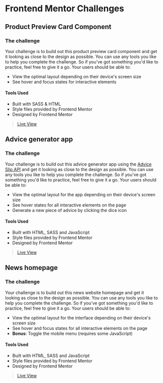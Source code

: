 # Frontend Mentor Challenges

## Product Preview Card Component
### The challenge
Your challenge is to build out this product preview card component and get it looking as close to the design as possible.
You can use any tools you like to help you complete the challenge. So if you've got something you'd like to practice, feel free to give it a go.
Your users should be able to:

- View the optimal layout depending on their device's screen size
- See hover and focus states for interactive elements

#### Tools Used
- Built with SASS & HTML
- Style files provided by Frontend Mentor
- Designed by Frontend Mentor
> [Live View](https://frontend-mentor-wheat-eta.vercel.app/)

## Advice generator app
### The challenge
Your challenge is to build out this advice generator app using the [Advice Slip API](https://api.adviceslip.com) and get it looking as close to the design as possible.
You can use any tools you like to help you complete the challenge. So if you've got something you'd like to practice, feel free to give it a go.
Your users should be able to:

- View the optimal layout for the app depending on their device's screen size
- See hover states for all interactive elements on the page
- Generate a new piece of advice by clicking the dice icon

#### Tools Used
- Built with  HTML, SASS and JavaScript
- Style files provided by Frontend Mentor
- Designed by Frontend Mentor
> [Live View](https://frontend-mentor-advice-app-six.vercel.app/)

## News homepage
### The challenge
Your challenge is to build out this news website homepage and get it looking as close to the design as possible.
You can use any tools you like to help you complete the challenge. So if you've got something you'd like to practice, feel free to give it a go.
Your users should be able to:

- View the optimal layout for the interface depending on their device's screen size
- See hover and focus states for all interactive elements on the page
- **Bonus**: Toggle the mobile menu (requires some JavaScript)

#### Tools Used
- Built with  HTML, SASS and JavaScript
- Style files provided by Frontend Mentor
- Designed by Frontend Mentor
> [Live View](https://frontend-mentor-news-homepage.vercel.app/)


